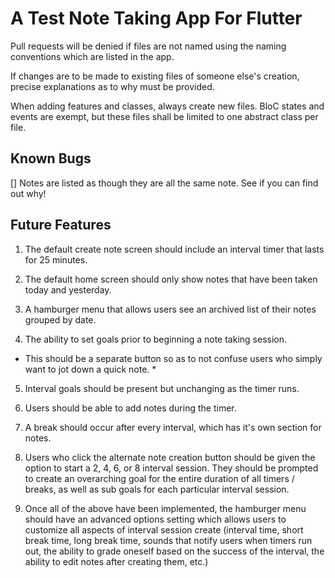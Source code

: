 # A Test Note Taking App For Flutter

Pull requests will be denied if files are not named using the naming conventions which are listed in the app.

If changes are to be made to existing files of someone else's creation, precise explanations as to why must be provided.

When adding features and classes, always create new files. BloC states and events are exempt, but these files shall be limited to one abstract class per file.

## Known Bugs

[] Notes are listed as though they are all the same note. See if you can find out why!

## Future Features 

1. The default create note screen should include an interval timer that lasts for 25 minutes. 

2. The default home screen should only show notes that have been taken today and yesterday.

3. A hamburger menu that allows users see an archived list of their notes grouped by date.

4. The ability to set goals prior to beginning a note taking session. 
* This should be a separate button so as to not confuse users who simply want to jot down a quick note. *

5. Interval goals should be present but unchanging as the timer runs. 

6. Users should be able to add notes during the timer.

7. A break should occur after every interval, which has it's own section for notes.

8. Users who click the alternate note creation button should be given the option to start a 2, 4, 6, or 8 interval session. They should be prompted to create an overarching goal for the entire duration of all timers / breaks, as well as sub goals for each particular interval session.

9. Once all of the above have been implemented, the hamburger menu should have an advanced options setting which allows users to customize all aspects of interval session create (interval time, short break time, long break time, sounds that notify users when timers run out, the ability to grade oneself based on the success of the interval, the ability to edit notes after creating them, etc.)
